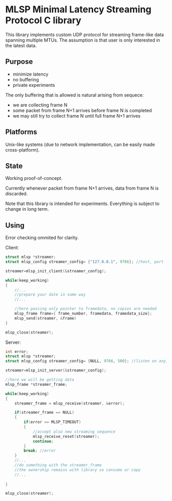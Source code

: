 # MLSP Minimal Latency Streaming Protocol C library

This library implements custom UDP protocol for streaming frame-like data spanning multiple MTUs.
The assumption is that user is only interested in the latest data. 

## Purpose

- minimize latency
- no buffering
- private experiments

The only buffering that is allowed is natural arising from sequece:
- we are collecting frame N
- some packet from frame N+1 arrives before frame N is completed
- we may still try to collect frame N until full frame N+1 arrives

## Platforms

Unix-like systems (due to network implementation, can be easily made cross-platform).


## State

Working proof-of-concept. 

Currently whenever packet from frame N+1 arrives, data from frame N is discarded.

Note that this library is intended for experiments. Everything is subject to change in long term.

## Using

Error checking ommited for clarity.

Client:

```C
struct mlsp *streamer;
struct mlsp_config streamer_config= {"127.0.0.1", 9766}; //host, port

streamer=mlsp_init_client(&streamer_config);

while(keep_working)
{
	//...
	//prepare your date in some way
	//...

	//here passing only pointer to framedata, no copies are needed
	mlsp_frame frame={ frame_number, framedata, framedata_size};
	mlsp_send(streamer, &frame)
}

mlsp_close(streamer);
```

Server:

```C
int error;
struct mlsp *streamer;
struct mlsp_config streamer_config= {NULL, 9766, 500}; //listen on any, port, 500 ms timeout

streamer=mlsp_init_server(&streamer_config);

//here we will be getting data
mlsp_frame *streamer_frame;

while(keep_working)
{
	streamer_frame = mlsp_receive(streamer, &error);

	if(streamer_frame == NULL)
	{
		if(error == MLSP_TIMEOUT)
		{
			//accept also new streaming sequence
			mlsp_receive_reset(streamer);
			continue;
		}
		break; //error
	}
	//...
	//do something with the streamer_frame
	//the ownership remains with library so consume or copy
	//...
	
}

mlsp_close(streamer);
```


